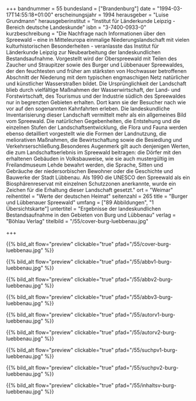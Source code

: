 +++
bandnummer = 55
bundesland = ["Brandenburg"]
date = "1994-03-17T14:55:18+01:00"
erscheinungsjahr = 1994
herausgeber = "Luise Grundmann"
herausgeberinstitut = "Institut für Länderkunde Leipzig - Bereich deutsche Landeskunde"
isbn = "3-7400-0933-0"
kurzbeschreibung = "Die Nachfrage nach Informationen über den Spreewald – eine in Mitteleuropa einmalige Niederungslandschaft mit vielen kulturhistorischen Besonderheiten - veranlasste das Institut für Länderkunde Leipzig zur Neubearbeitung der Iandeskundlichen Bestandsaufnahme. Vorgestellt wird der Oberspreewald mit Teilen des Zaucher und Straupitzer sowie des Burger und Lübbenauer Spreewaldes, der den feuchtesten und früher am stärksten von Hochwasser betroffenen Abschnitt der Niederung mit dem typischen engmaschigen Netz natürlicher und künstlicher Wasserstraßen bildet. Die Ursprünglichkeit der Landschaft blieb durch vielfältige Maßnahmen der Wasserwirtschaft, der Land- und Forstwirtschaft, des Tourismus und der Industrie südlich des Spreewaldes nur in begrenzten Gebieten erhalten. Dort kann sie der Besucher nach wie vor auf den sogenannten Kahnfahrten erleben. Die landeskundliche Inventarisierung dieser Landschaft vermittelt mehr als ein allgemeines Bild vom Spreewald. Die natürlichen Gegebenheiten, die Entstehung und die einzelnen Stufen der Landschaftsentwicklung, die Flora und Fauna werden ebenso detailliert vorgestellt wie die Formen der Landnutzung, die meliorativen Maßnahmen, die Bewirtschaftung sowie die Besiedlung und Verkehrserschließung.Besonderes Augenmerk gilt auch denjenigen Werten, die zum Landschaftserlebnis im Spreewald beitragen: die Dörfer mit den erhaltenen Gebäuden in Volksbauweise, wie sie auch mustergültig im Freilandmuseum Lehde bewahrt werden, die Sprache, Sitten und Gebräuche der niedersorbischen Bewohner oder die Geschichte und Bauwerke der Stadt Lübbenau. Als 1990 die UNESCO den Spreewald als ein Biosphärenreservat mit einzelnen Schutzzonen anerkannte, wurde ein Zeichen für die Erhaltung dieser Landschaft gesetzt."
ort = "Weimar"
reihentitel = "Werte der deutschen Heimat"
seitenzahl = 265
title = "Burger und Lübbenauer Spreewald"
umfang = ["89 Abbildungen", "1 Übersichtskarte"]
untertitel = "Ergebnisse der landeskundlichen Bestandsaufnahme in den Gebieten von Burg und Lübbenau"
verlag = "Böhlau Verlag"
titelbild = "/55/cover-burg-luebbenau.jpg"

+++

{{% bild_alt flow="preview" clickable="true" pfad="/55/cover-burg-luebbenau.jpg"   %}}

{{% bild_alt flow="preview" clickable="true" pfad="/55/abbv1-burg-luebbenau.jpg"   %}}

{{% bild_alt flow="preview" clickable="true" pfad="/55/abbv2-burg-luebbenau.jpg"   %}}

{{% bild_alt flow="preview" clickable="true" pfad="/55/abbv3-burg-luebbenau.jpg"   %}}

{{% bild_alt flow="preview" clickable="true" pfad="/55/autorv1-burg-luebbenau.jpg"   %}}

{{% bild_alt flow="preview" clickable="true" pfad="/55/autorv2-burg-luebbenau.jpg"   %}}

{{% bild_alt flow="preview" clickable="true" pfad="/55/suchpv1-burg-luebbenau.jpg"   %}}

{{% bild_alt flow="preview" clickable="true" pfad="/55/suchpv2-burg-luebbenau.jpg"   %}}

{{% bild_alt flow="preview" clickable="true" pfad="/55/inhaltsv-burg-luebbenau.jpg"   %}}

